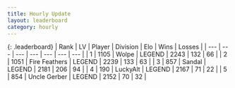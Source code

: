 ```yaml
---
title: Hourly Update
layout: leaderboard
category: hourly
---
```


{: .leaderboard}
| Rank | LV | Player | Division | Elo | Wins | Losses |
| --- | --- | --- | --- | --- | --- | --- |
| <span data-change="0">1</span> | 1105 | <span title="ID: 204953">Wolpe</span> | LEGEND | <span data-change="0">2243</span> | <span data-change="0">132</span> | <span data-change="0">66</span> |
| <span data-change="0">2</span> | 1051 | <span title="ID: 357425">Fire Feathers</span> | LEGEND | <span data-change="0">2239</span> | <span data-change="0">133</span> | <span data-change="0">63</span> |
| <span data-change="0">3</span> | 857 | <span title="ID: 315148">Sandal</span> | LEGEND | <span data-change="0">2181</span> | <span data-change="0">206</span> | <span data-change="0">94</span> |
| <span data-change="0">4</span> | 190 | <span title="ID: 512212">LuckyAlt</span> | LEGEND | <span data-change="-7">2167</span> | <span data-change="1">71</span> | <span data-change="1">22</span> |
| <span data-change="2">5</span> | 854 | <span title="ID: 31699">Uncle Gerber</span> | LEGEND | <span data-change="9">2152</span> | <span data-change="1">70</span> | <span data-change="0">32</span> |
